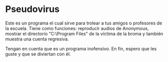 # Pseudovirus

Este es un programa el cual sirve para trolear a tus amigos o profesores de la escuela. 
Tiene como funciones: reproducir audios de Anonymous, mostrar el directorio "C:\Program Files" 
de la víctima de la broma y también muestra una cuenta regresiva. 

Tengan en cuenta que es un programa inofensivo. En fin, espero que les guste y que se diviertan con él.
